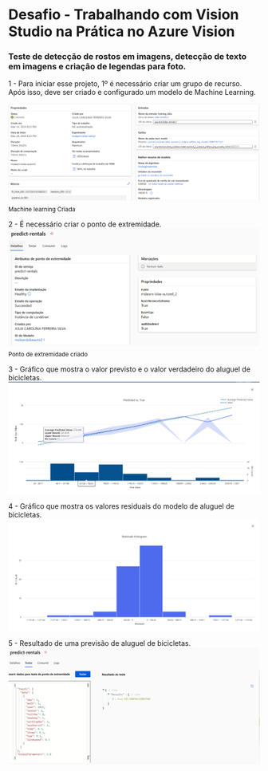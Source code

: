 # Desafio - Trabalhando com Vision Studio na Prática no Azure Vision
### Teste de detecção de rostos em imagens, detecção de texto em imagens e criação de legendas para foto.



 1 - Para iniciar esse projeto, 1º é necessário criar um grupo de recurso. Após isso, deve ser criado e configurado um modelo de Machine Learning.
 
 ![Machine learning Criada](https://github.com/JuliaSilva7/Microsoft-Azure-Ai/blob/main/Projeto1/Img/MachineLearningCriada.png)
 <sub>Machine learning Criada</sub>

 2 - É necessário criar o ponto de extremidade.
![Ponto de extremidade criado](https://github.com/JuliaSilva7/Microsoft-Azure-Ai/blob/main/Projeto1/Img/PontoDeExtremidadeCriado.png)
<sub>Ponto de extremidade criado</sub>

3 - Gráfico que mostra o valor previsto e o valor verdadeiro do aluguel de bicicletas.
![Gráfico](https://github.com/JuliaSilva7/Microsoft-Azure-Ai/blob/main/Projeto1/Img/ValorPrevistoVSVerdadeiro.png)

4 - Gráfico que mostra os valores residuais do modelo de aluguel de bicicletas.
![Gráfico](https://github.com/JuliaSilva7/Microsoft-Azure-Ai/blob/main/Projeto1/Img/ValoresResiduais.png)

5 - Resultado de uma previsão de aluguel de bicicletas.
![Gráfico](https://github.com/JuliaSilva7/Microsoft-Azure-Ai/blob/main/Projeto1/Img/Resultado_Teste_Modelo.png)